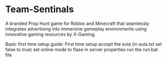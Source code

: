 # Team-Sentinals
A branded Prop Hunt game for Roblox and Minecraft that seamlessly integrates advertising into immersive gameplay environments using innovative gaming resources by X-Gaming.


Basic first time setup guide:
First time setup
accept the eula (in eula.txt set false to true)
set online mode to flase in server properties
run the run.bat file
